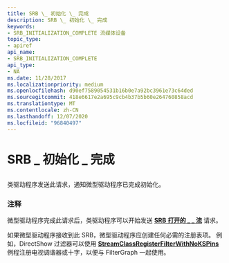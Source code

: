 ```yaml
---
title: SRB \_ 初始化 \_ 完成
description: SRB \_ 初始化 \_ 完成
keywords:
- SRB_INITIALIZATION_COMPLETE 流媒体设备
topic_type:
- apiref
api_name:
- SRB_INITIALIZATION_COMPLETE
api_type:
- NA
ms.date: 11/28/2017
ms.localizationpriority: medium
ms.openlocfilehash: d90ef7589054531b16b0e7a92bc3961e73c64ded
ms.sourcegitcommit: 418e6617e2a695c9cb4b37b5b60e264760858acd
ms.translationtype: MT
ms.contentlocale: zh-CN
ms.lasthandoff: 12/07/2020
ms.locfileid: "96840497"
---
```

# <a name="srb_initialization_complete"></a>SRB \_ 初始化 \_ 完成


## <span id="ddk_srb_initialization_complete_ks"></span><span id="DDK_SRB_INITIALIZATION_COMPLETE_KS"></span>


类驱动程序发送此请求，通知微型驱动程序已完成初始化。

### <a name="comments"></a>注释

微型驱动程序完成此请求后，类驱动程序可以开始发送 [**SRB 打开的 \_ \_ 流**](srb-open-stream.md) 请求。

如果微型驱动程序接收到此 SRB，微型驱动程序应创建任何必需的注册表项。 例如，DirectShow 过滤器可以使用 [**StreamClassRegisterFilterWithNoKSPins**](/windows-hardware/drivers/ddi/strmini/nf-strmini-streamclassregisterfilterwithnokspins) 例程注册电视调谐器或十字，以便与 FilterGraph 一起使用。

 

